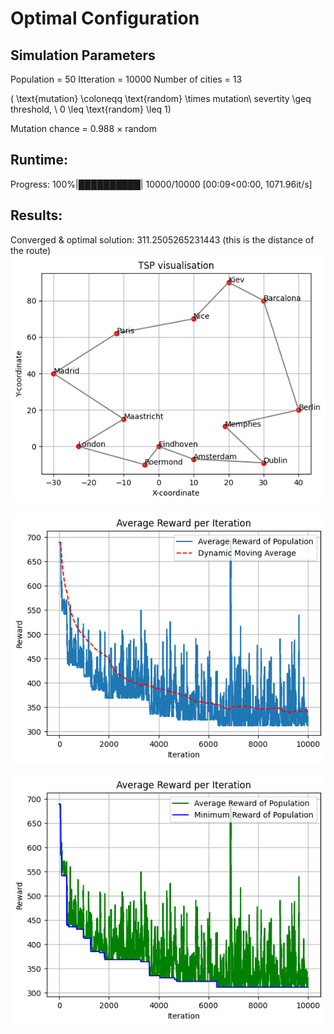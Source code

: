 # Optimal Configuration

## Simulation Parameters
Population = 50
Itteration = 10000
Number of cities = 13

\( \text{mutation} \coloneqq \text{random} \times mutation\ severtity \geq threshold, \ 0 \leq \text{random} \leq 1\) 

Mutation chance = 0.988 $\times$ random

## Runtime: 
Progress: 100%|██████████| 10000/10000 [00:09<00:00, 1071.96it/s]

## Results:
Converged & optimal solution: 311.2505265231443 (this is the distance of the route)
![](optimal/route.png)

![alt text](optimal/reward_plt1.png)

![alt text](optimal/reward_plt2.png)